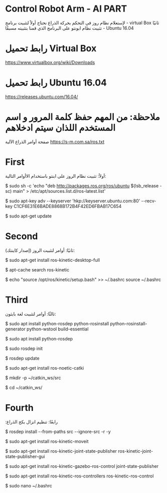 # Control Robot Arm - AI PART

لإستعلام نظام روز في التحكم بحركة الذراع نحتاج أولاً لتثبيت برنامج - virtual Box 
ثانيًا تثبيت نظام ابونتو على البرنامج الذي قمنا بتثبيته مسبقًا - Ubuntu 16.04 



# رابط تحميل Virtual Box
https://www.virtualbox.org/wiki/Downloads

# رابط تحميل Ubuntu 16.04
https://releases.ubuntu.com/16.04/


# ملاحظة: من المهم حفظ كلمة المرور و اسم المستخدم اللذان سيتم ادخلاهم

صفحة أوامر الذراع الآلية
https://s-m.com.sa/ros.txt


# First
أولاً: تثبيت نظام الروز على ابنتو باستخدام الاأوامر التالية:

$ sudo sh -c 'echo "deb http://packages.ros.org/ros/ubuntu $(lsb_release -sc) main" > /etc/apt/sources.list.d/ros-latest.list'

$ sudo apt-key adv --keyserver 'hkp://keyserver.ubuntu.com:80' --recv-key C1CF6E31E6BADE8868B172B4F42ED6FBAB17C654

$ sudo apt-get update

# Second
ثانيًا: أوامر لتثبيت الروز (إصدار كاينتك):

$ sudo apt-get install ros-kinetic-desktop-full

$ apt-cache search ros-kinetic

$ echo "source /opt/ros/kinetic/setup.bash" >> ~/.bashrc
source ~/.bashrc

# Third
ثالثًا: أوامر لتثبيت لغة بايثون:

$ sudo apt install python-rosdep python-rosinstall python-rosinstall-generator python-wstool build-essential

$ sudo apt install python-rosdep

$ sudo rosdep init

$ rosdep update

$ sudo apt-get install ros-noetic-catki

$ mkdir -p ~/catkin_ws/src

$ cd ~/catkin_ws/


# Fourth
:رابعًا: تنظيم انزال بكج الذراع 

$ rosdep install --from-paths src --ignore-src -r -y

$ sudo apt-get install ros-kinetic-moveit

$ sudo apt-get install ros-kinetic-joint-state-publisher ros-kinetic-joint-state-publisher-gui

$ sudo apt-get install ros-kinetic-gazebo-ros-control joint-state-publisher

$ sudo apt-get install ros-kinetic-ros-controllers ros-kinetic-ros-control

$ sudo nano ~/.bashrc
